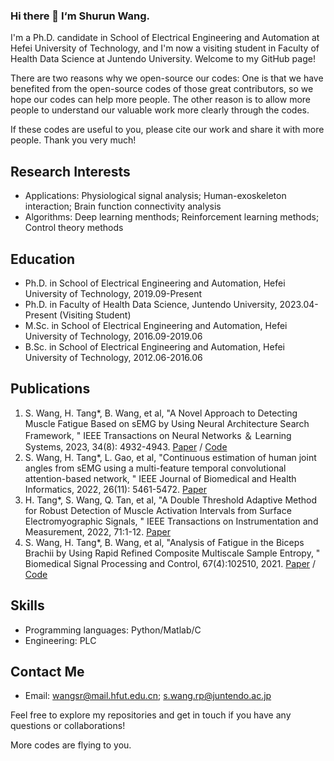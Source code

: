 ### Hi there 👋 I‘m Shurun Wang.

I'm a Ph.D. candidate in School of Electrical Engineering and Automation at Hefei University of Technology, and I'm now a visiting student in Faculty of Health Data Science at Juntendo University. Welcome to my GitHub page!

There are two reasons why we open-source our codes: One is that we have benefited from the open-source codes of those great contributors, so we hope our codes can help more people. The other reason is to allow more people to understand our valuable work more clearly through the codes.

If these codes are useful to you, please cite our work and share it with more people. Thank you very much!

## Research Interests

- Applications: Physiological signal analysis; Human-exoskeleton interaction; Brain function connectivity analysis
- Algorithms: Deep learning menthods; Reinforcement learning methods; Control theory methods
  
## Education

- Ph.D. in School of Electrical Engineering and Automation, Hefei University of Technology, 2019.09-Present
- Ph.D. in Faculty of Health Data Science, Juntendo University, 2023.04-Present (Visiting Student)
- M.Sc. in School of Electrical Engineering and Automation, Hefei University of Technology, 2016.09-2019.06
- B.Sc. in School of Electrical Engineering and Automation, Hefei University of Technology, 2012.06-2016.06

## Publications
1. S. Wang, H. Tang*, B. Wang, et al, "A Novel Approach to Detecting Muscle Fatigue Based on sEMG by Using Neural Architecture Search Framework, " IEEE Transactions on Neural Networks ＆ Learning Systems, 2023, 34(8): 4932-4943. [Paper](https://ieeexplore.ieee.org/document/9609089) / [Code](https://github.com/Shurun-Wang/NAS)
2. S. Wang, H. Tang*, L. Gao, et al, "Continuous estimation of human joint angles from sEMG using a multi-feature temporal convolutional attention-based network, " IEEE Journal of Biomedical and Health Informatics, 2022, 26(11): 5461-5472. [Paper](https://ieeexplore.ieee.org/document/9857571)
3. H. Tang*, S. Wang, Q. Tan, et al, "A Double Threshold Adaptive Method for Robust Detection of Muscle Activation Intervals from Surface Electromyographic Signals, " IEEE Transactions on Instrumentation and Measurement, 2022, 71:1-12. [Paper](https://ieeexplore.ieee.org/document/9762275)
4. S. Wang, H. Tang*, B. Wang, et al, "Analysis of Fatigue in the Biceps Brachii by Using Rapid Refined Composite Multiscale Sample Entropy, " Biomedical Signal Processing and Control, 67(4):102510, 2021. [Paper](https://www.sciencedirect.com/science/article/pii/S1746809421001075) / [Code](https://github.com/Shurun-Wang/R2CMSE)

## Skills

- Programming languages: Python/Matlab/C
- Engineering: PLC

## Contact Me

- Email: wangsr@mail.hfut.edu.cn; s.wang.rp@juntendo.ac.jp

Feel free to explore my repositories and get in touch if you have any questions or collaborations!

More codes are flying to you.
